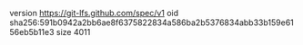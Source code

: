 version https://git-lfs.github.com/spec/v1
oid sha256:591b0942a2bb6ae8f6375822834a586ba2b5376834abb33b159e6156eb5b11e3
size 4011
